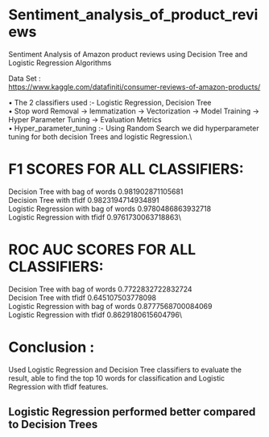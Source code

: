 # Sentiment_analysis_of_product_reviews
Sentiment Analysis of Amazon product reviews using Decision Tree and Logistic Regression Algorithms

Data Set :\
https://www.kaggle.com/datafiniti/consumer-reviews-of-amazon-products/

• The 2 classifiers used :- Logistic Regression, Decision Tree\
• Stop word Removal → lemmatization → Vectorization → Model Training → Hyper Parameter Tuning → Evaluation Metrics\
• Hyper_parameter_tuning :- Using Random Search we did hyperparameter tuning for both decision Trees and logistic Regression.\

# F1 SCORES FOR ALL CLASSIFIERS:
Decision Tree with bag of words        0.981902871105681\
Decision Tree with tfidf               0.9823194714934891\
Logistic Regression with bag of words  0.9780486863932718\
Logistic Regression with tfidf         0.9761730063718863\

# ROC AUC SCORES FOR ALL CLASSIFIERS:
Decision Tree with bag of words        0.7722832722832724\
Decision Tree with tfidf               0.645107503778098\
Logistic Regression with bag of words  0.8777568700084069\
Logistic Regression with tfidf         0.8629180615604796\

# Conclusion :
Used Logistic Regression and Decision Tree classifiers to evaluate the result, able to find the top 10
words for classification and Logistic Regression with tfidf features. 
## Logistic Regression performed better compared to Decision Trees
